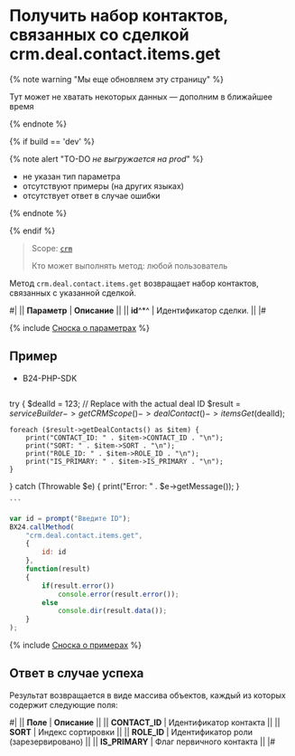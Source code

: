 # Получить набор контактов, связанных со сделкой crm.deal.contact.items.get

{% note warning "Мы еще обновляем эту страницу" %}

Тут может не хватать некоторых данных — дополним в ближайшее время

{% endnote %}

{% if build == 'dev' %}

{% note alert "TO-DO _не выгружается на prod_" %}

- не указан тип параметра
- отсутствуют примеры (на других языках)
- отсутствует ответ в случае ошибки

{% endnote %}

{% endif %}

> Scope: [`crm`](../../../scopes/permissions.md)
>
> Кто может выполнять метод: любой пользователь

Метод `crm.deal.contact.items.get`  возвращает набор контактов, связанных с указанной сделкой.

#|
|| **Параметр** | **Описание** ||
|| **id**^*^ | Идентификатор сделки. ||
|#

{% include [Сноска о параметрах](../../../../_includes/required.md) %}

## Пример

- B24-PHP-SDK

    ```php
    
try {
    $dealId = 123; // Replace with the actual deal ID
    $result = $serviceBuilder
        ->getCRMScope()
        ->dealContact()
        ->itemsGet($dealId);
    
    foreach ($result->getDealContacts() as $item) {
        print("CONTACT_ID: " . $item->CONTACT_ID . "\n");
        print("SORT: " . $item->SORT . "\n");
        print("ROLE_ID: " . $item->ROLE_ID . "\n");
        print("IS_PRIMARY: " . $item->IS_PRIMARY . "\n");
    }
} catch (Throwable $e) {
    print("Error: " . $e->getMessage());
}

    ```
```js
var id = prompt("Введите ID");
BX24.callMethod(
    "crm.deal.contact.items.get",
    {
        id: id
    },
    function(result)
    {
        if(result.error())
            console.error(result.error());
        else
            console.dir(result.data());
    }
);
```

{% include [Сноска о примерах](../../../../_includes/examples.md) %}

## Ответ в случае успеха

Результат возвращается в виде массива объектов, каждый из которых содержит следующие поля:

#|
|| **Поле** | **Описание** ||
|| **CONTACT_ID** | Идентификатор контакта ||
|| **SORT** | Индекс сортировки ||
|| **ROLE_ID** | Идентификатор роли (зарезервировано) ||
|| **IS_PRIMARY** | Флаг первичного контакта ||
|#
